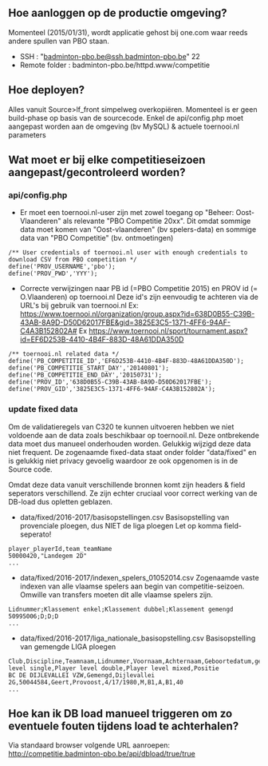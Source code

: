 ## Hoe aanloggen op de productie omgeving? ##
Momenteel (2015/01/31), wordt applicatie gehost bij one.com waar reeds andere spullen van PBO staan.
  * SSH : "badminton-pbo.be@ssh.badminton-pbo.be" 22
  * Remote folder : badminton-pbo.be/httpd.www/competitie

## Hoe deployen? ##
Alles vanuit Source>lf\_front simpelweg overkopiëren. Momenteel is er geen build-phase op basis van de sourcecode.
Enkel de api/config.php moet aangepast worden aan de omgeving (bv MySQL) & actuele toernooi.nl parameters

## Wat moet er bij elke competitieseizoen aangepast/gecontroleerd worden? ##
### api/config.php ###
  * Er moet een toernooi.nl-user zijn met zowel toegang op "Beheer: Oost-Vlaanderen" als relevante "PBO Competitie 20xx".  Dit omdat sommige data moet komen van "Oost-vlaanderen"  (bv spelers-data) en sommige data van "PBO Competitie" (bv. ontmoetingen)
```
/** User credentials of toernooi.nl user with enough credentials to download CSV from PBO competition */
define('PROV_USERNAME','pbo');
define('PROV_PWD','YYY');
```
  * Correcte verwijzingen naar PB id (=PBO Competitie 2015) en PROV id (= O.Vlaanderen) op toernooi.nl
Deze id's zijn eenvoudig te achteren via de URL's bij gebruik van toernooi.nl
Ex: https://www.toernooi.nl/organization/group.aspx?id=638D0B55-C39B-43AB-8A9D-D50D62017FBE&gid=3825E3C5-1371-4FF6-94AF-C4A3B152802A#
Ex https://www.toernooi.nl/sport/tournament.aspx?id=EF6D253B-4410-4B4F-883D-48A61DDA350D
```
/** toernooi.nl related data */
define('PB_COMPETITIE_ID','EF6D253B-4410-4B4F-883D-48A61DDA350D');
define('PB_COMPETITIE_START_DAY','20140801');
define('PB_COMPETITIE_END_DAY','20150731');
define('PROV_ID','638D0B55-C39B-43AB-8A9D-D50D62017FBE');
define('PROV_GID','3825E3C5-1371-4FF6-94AF-C4A3B152802A');		
```
### update fixed data ###
Om de validatieregels van C320 te kunnen uitvoeren hebben we niet voldoende aan de data zoals beschikbaar op toernooil.nl. Deze ontbrekende data moet dus manueel onderhouden worden. Gelukkig wijzigd deze data niet frequent.
De zogenaamde fixed-data staat onder folder "data/fixed" en is gelukkig niet privacy gevoelig waardoor ze ook opgenomen is in de Source code.

Omdat deze data vanuit verschillende bronnen komt zijn headers & field seperators verschillend. Ze zijn echter cruciaal voor correct werking van de DB-load dus opletten geblazen.

  * data/fixed/2016-2017/basisopstellingen.csv
Basisopstelling van provenciale ploegen, dus NIET de liga ploegen
Let op komma field-seperato!
```
player_playerId,team_teamName
50000420,"Landegem 2D"
...
```

  * data/fixed/2016-2017/indexen\_spelers\_01052014.csv
Zogenaamde vaste indexen van alle vlaamse spelers aan begin van competitie-seizoen. Omwille van transfers moeten dit alle vlaamse spelers zijn.
```
Lidnummer;Klassement enkel;Klassement dubbel;Klassement gemengd
50995006;D;D;D
...
```
  * data/fixed/2016-2017/liga\_nationale\_basisopstelling.csv
Basisopstelling van gemengde LIGA ploegen
```
Club,Discipline,Teamnaam,Lidnummer,Voornaam,Achternaam,Geboortedatum,geslacht,Player level single,Player level double,Player level mixed,Positie
BC DE DIJLEVALLEI VZW,Gemengd,Dijlevallei 2G,50044584,Geert,Provoost,4/17/1980,M,B1,A,B1,40
...
```

## Hoe kan ik DB load manueel triggeren om zo eventuele fouten tijdens load te achterhalen? ##
Via standaard browser volgende URL aanroepen: http://competitie.badminton-pbo.be/api/dbload/true/true
